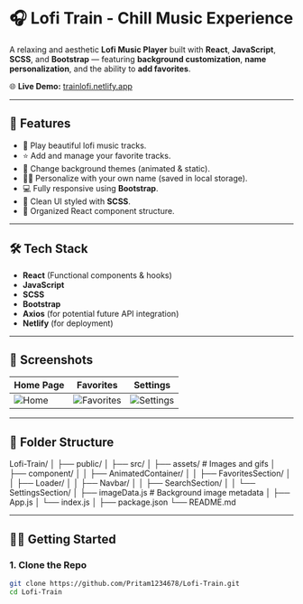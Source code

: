 # 🎧 Lofi Train - Chill Music Experience

A relaxing and aesthetic **Lofi Music Player** built with **React**, **JavaScript**, **SCSS**, and **Bootstrap** — featuring **background customization**, **name personalization**, and the ability to **add favorites**.

🌐 **Live Demo:** [trainlofi.netlify.app](https://trainlofi.netlify.app/)

---

## 🚀 Features

- 🎵 Play beautiful lofi music tracks.
- ⭐ Add and manage your favorite tracks.
- 🎨 Change background themes (animated & static).
- 🧑‍💼 Personalize with your own name (saved in local storage).
- 💻 Fully responsive using **Bootstrap**.
- 💅 Clean UI styled with **SCSS**.
- 📁 Organized React component structure.

---

## 🛠️ Tech Stack

- **React** (Functional components & hooks)
- **JavaScript**
- **SCSS**
- **Bootstrap**
- **Axios** (for potential future API integration)
- **Netlify** (for deployment)

---

## 📸 Screenshots

| Home Page | Favorites | Settings |
|-----------|-----------|----------|
| ![Home](https://i.imgur.com/XvGwl1F.png) | ![Favorites](https://i.imgur.com/YzL6uNT.png) | ![Settings](https://i.imgur.com/VoF9Qlz.png) |

---

## 📂 Folder Structure
Lofi-Train/
│
├── public/
│
├── src/
│ ├── assets/ # Images and gifs
│ ├── component/
│ │ ├── AnimatedContainer/
│ │ ├── FavoritesSection/
│ │ ├── Loader/
│ │ ├── Navbar/
│ │ ├── SearchSection/
│ │ └── SettingsSection/
│ ├── imageData.js # Background image metadata
│ ├── App.js
│ └── index.js
│
├── package.json
└── README.md

---

## 🧑‍💻 Getting Started

### 1. Clone the Repo

```bash
git clone https://github.com/Pritam1234678/Lofi-Train.git
cd Lofi-Train
